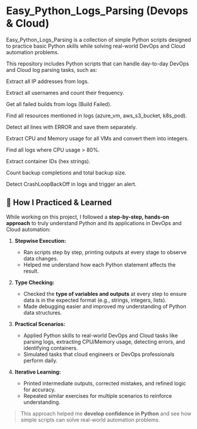 # Easy_Python_Logs_Parsing (Devops & Cloud)

Easy_Python_Logs_Parsing is a collection of simple Python scripts designed to practice basic Python skills while solving real-world DevOps and Cloud automation problems.

This repository includes Python scripts that can handle day-to-day DevOps and Cloud log parsing tasks, such as:

Extract all IP addresses from logs.

Extract all usernames and count their frequency.

Get all failed builds from logs (Build Failed).

Find all resources mentioned in logs (azure_vm, aws_s3_bucket, k8s_pod).

Detect all lines with ERROR and save them separately.

Extract CPU and Memory usage for all VMs and convert them into integers.

Find all logs where CPU usage > 80%.

Extract container IDs (hex strings).

Count backup completions and total backup size.

Detect CrashLoopBackOff in logs and trigger an alert.


## 🧠 How I Practiced & Learned

While working on this project, I followed a **step-by-step, hands-on approach** to truly understand Python and its applications in DevOps and Cloud automation:  

1. **Stepwise Execution:**  
   - Ran scripts step by step, printing outputs at every stage to observe data changes.  
   - Helped me understand how each Python statement affects the result.  

2. **Type Checking:**  
   - Checked the **type of variables and outputs** at every step to ensure data is in the expected format (e.g., strings, integers, lists).  
   - Made debugging easier and improved my understanding of Python data structures.  

3. **Practical Scenarios:**  
   - Applied Python skills to real-world DevOps and Cloud tasks like parsing logs, extracting CPU/Memory usage, detecting errors, and identifying containers.  
   - Simulated tasks that cloud engineers or DevOps professionals perform daily.  

4. **Iterative Learning:**  
   - Printed intermediate outputs, corrected mistakes, and refined logic for accuracy.  
   - Repeated similar exercises for multiple scenarios to reinforce understanding.  

> This approach helped me **develop confidence in Python** and see how simple scripts can solve real-world automation problems.

